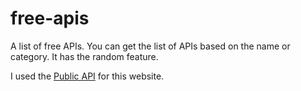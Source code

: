 # free-apis

A list of free APIs. You can get the list of APIs based on the name or category. It has the random feature.

I used the [Public API](https://github.com/davemachado/public-api) for this website.

